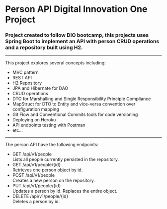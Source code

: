 # Person API Digital Innovation One Project
<h3>Project created to follow DIO bootcamp, this projects uses Spring Boot to
implement an API with person CRUD operations and a
repository built using H2.</h3>
<hr>

This project explores several concepts including:
    
- MVC pattern
- REST API
- H2 Repository
- JPA and Hibernate for DAO
- CRUD operations
- DTO for Marshalling and Single Responsibility Principle Compliance
- MapStruct for DTO to Entity and vice-versa convention over configuration mapping
- Git Flow and Conventional Commits tools for code versioning
- Deploying on Heroku
- API endpoints testing with Postman
- etc...

<hr>

The person API have the following endpoints:
- GET /api/v1/people  
    Lists all people currently persisted in the repository.
- GET /api/v1/people/{id}  
    Retrieves one person object by id.
- POST /api/v1/people  
    Creates a new person on the repository.
- PUT /api/v1/people/{id}  
    Updates a person by id. Replaces the entire object.
- DELETE /api/v1/people/{id}  
    Deletes a person by id.
    
    
